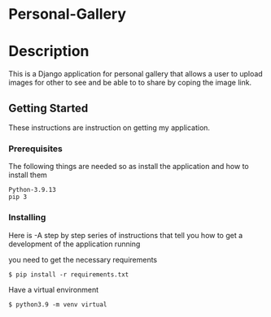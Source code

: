 # Personal-Gallery

# Description  
This is a Django application for personal gallery that allows a user to upload images for other to see and be able to to share by coping the image link.

## Getting Started

These instructions are instruction on getting my application.

### Prerequisites

The following things are needed so as install the application and how to install them

```
Python-3.9.13
pip 3
```

### Installing
Here is
-A step by step series of instructions that tell you how to get a development of the application running

you need to get the necessary requirements

```
$ pip install -r requirements.txt
```

Have a virtual environment

```
$ python3.9 -m venv virtual

